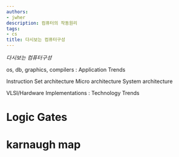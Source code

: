 ```yaml
---
authors:
- jwher
description: 컴퓨터의 작동원리
tags:
- cs
title: 다시보는 컴퓨터구성
---
```


<!-- [![computer-organization](computer-organization.png)](/categories/cs/computer-organization/)   -->
*다시보는 컴퓨터구성*

<!--truncate-->

<!-- ![gene amdahl]() -->


os, db, graphics, compilers     : Application Trends

Instruction Set architecture
Micro architecture
System architecture

VLSI/Hardware Implementations   : Technology Trends


# Logic Gates

# karnaugh map
